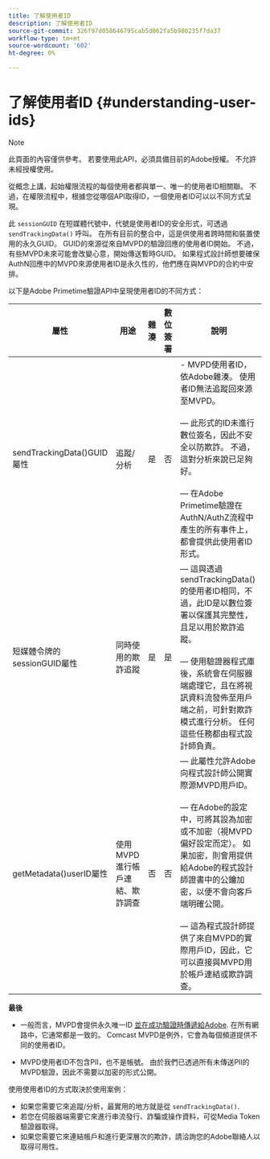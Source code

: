 ```yaml
---
title: 了解使用者ID
description: 了解使用者ID
source-git-commit: 326f97d058646795cab5d062fa5b980235f7da37
workflow-type: tm+mt
source-wordcount: '602'
ht-degree: 0%

---
```



# 了解使用者ID {#understanding-user-ids}

>[!NOTE]
>
>此頁面的內容僅供參考。 若要使用此API，必須具備目前的Adobe授權。 不允許未經授權使用。

從概念上講，起始權限流程的每個使用者都與單一、唯一的使用者ID相關聯。 不過，在權限流程中，根據您從哪個API取得ID，一個使用者ID可以以不同方式呈現。

此 `sessionGUID` 在短媒體代號中，代號是使用者ID的安全形式，可透過 `sendTrackingData()` 呼叫。 在所有目前的整合中，這是供使用者跨時間和裝置使用的永久GUID。 GUID的來源從來自MVPD的驗證回應的使用者ID開始。 不過，有些MVPD未來可能會改變心意，開始傳送暫時GUID。 如果程式設計師想要確保AuthN回應中的MVPD來源使用者ID是永久性的，他們應在與MVPD的合約中安排。

以下是Adobe Primetime驗證API中呈現使用者ID的不同方式：

| 屬性 | 用途 | 雜湊 | 數位簽署 | 說明 |
| --- | --- | --- | --- | --- |
| sendTrackingData()GUID屬性 | 追蹤/分析 | 是 | 否 | - MVPD使用者ID，依Adobe雜湊。 使用者ID無法追蹤回來源至MVPD。 </br> </br>  — 此形式的ID未進行數位簽名，因此不安全以防欺詐。 不過，這對分析來說已足夠好。  </br> </br>  — 在Adobe Primetime驗證在AuthN/AuthZ流程中產生的所有事件上，都會提供此使用者ID形式。 |
| 短媒體令牌的sessionGUID屬性 | 同時使用的欺詐追蹤 | 是 | 是 |  — 這與透過sendTrackingData()的使用者ID相同，不過，此ID是以數位簽署以保護其完整性，且足以用於欺詐追蹤。 </br> </br>  — 使用驗證器程式庫後，系統會在伺服器端處理它，且在將視訊資料流發佈至用戶端之前，可針對欺詐模式進行分析。  任何這些任務都由程式設計師負責。 |
| getMetadata()userID屬性 | 使用MVPD進行帳戶連結、欺詐調查 | 否 | 否 |  — 此屬性允許Adobe向程式設計師公開實際源MVPD用戶ID。 </br> </br>  — 在Adobe的設定中，可將其設為加密或不加密（視MVPD偏好設定而定）。 如果加密，則會用提供給Adobe的程式設計師證書中的公鑰加密，以便不會向客戶端明確公開。 </br> </br>  — 這為程式設計師提供了來自MVPD的實際用戶ID，因此，它可以直接與MVPD用於帳戶連結或欺詐調查。 |


**最後**

* 一般而言，MVPD會提供永久唯一ID <u>並在成功驗證時傳遞給Adobe</u>. 在所有網路中，它通常都是一致的。 Comcast MVPD是例外，它會為每個頻道提供不同的使用者ID。

* MVPD使用者ID不包含PII，也不是帳號。 由於我們已透過所有未傳送PII的MVPD驗證，因此不需要以加密的形式公開。

使用使用者ID的方式取決於使用案例：

* 如果您需要它來追蹤/分析，最實用的地方就是從 `sendTrackingData()`.
* 若您在伺服器端需要它來進行串流發行、詐騙或操作資料，可從Media Token驗證器取得。
* 如果您需要它來連結帳戶和進行更深層次的欺詐，請洽詢您的Adobe聯絡人以取得可用性。

